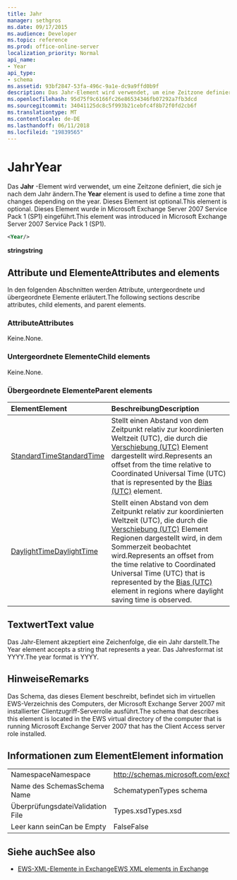 ```yaml
---
title: Jahr
manager: sethgros
ms.date: 09/17/2015
ms.audience: Developer
ms.topic: reference
ms.prod: office-online-server
localization_priority: Normal
api_name:
- Year
api_type:
- schema
ms.assetid: 93bf2847-53fa-496c-9a1e-dc9a9ffd0b9f
description: Das Jahr-Element wird verwendet, um eine Zeitzone definiert, die sich je nach dem Jahr ändern. Dieses Element ist optional. Dieses Element wurde in Microsoft Exchange Server 2007 Service Pack 1 (SP1) eingeführt.
ms.openlocfilehash: 95d75f9c6166fc26e86534346fb07292a7fb3dcd
ms.sourcegitcommit: 34041125dc8c5f993b21cebfc4f8b72f0fd2cb6f
ms.translationtype: MT
ms.contentlocale: de-DE
ms.lasthandoff: 06/11/2018
ms.locfileid: "19839565"
---
```

# <a name="year"></a><span data-ttu-id="be6bb-105">Jahr</span><span class="sxs-lookup"><span data-stu-id="be6bb-105">Year</span></span>

<span data-ttu-id="be6bb-106">Das **Jahr** -Element wird verwendet, um eine Zeitzone definiert, die sich je nach dem Jahr ändern.</span><span class="sxs-lookup"><span data-stu-id="be6bb-106">The **Year** element is used to define a time zone that changes depending on the year.</span></span> <span data-ttu-id="be6bb-107">Dieses Element ist optional.</span><span class="sxs-lookup"><span data-stu-id="be6bb-107">This element is optional.</span></span> <span data-ttu-id="be6bb-108">Dieses Element wurde in Microsoft Exchange Server 2007 Service Pack 1 (SP1) eingeführt.</span><span class="sxs-lookup"><span data-stu-id="be6bb-108">This element was introduced in Microsoft Exchange Server 2007 Service Pack 1 (SP1).</span></span> 
  
```xml
<Year/>
```

<span data-ttu-id="be6bb-109">**string**</span><span class="sxs-lookup"><span data-stu-id="be6bb-109">**string**</span></span>

## <a name="attributes-and-elements"></a><span data-ttu-id="be6bb-110">Attribute und Elemente</span><span class="sxs-lookup"><span data-stu-id="be6bb-110">Attributes and elements</span></span>

<span data-ttu-id="be6bb-111">In den folgenden Abschnitten werden Attribute, untergeordnete und übergeordnete Elemente erläutert.</span><span class="sxs-lookup"><span data-stu-id="be6bb-111">The following sections describe attributes, child elements, and parent elements.</span></span>
  
### <a name="attributes"></a><span data-ttu-id="be6bb-112">Attribute</span><span class="sxs-lookup"><span data-stu-id="be6bb-112">Attributes</span></span>

<span data-ttu-id="be6bb-113">Keine.</span><span class="sxs-lookup"><span data-stu-id="be6bb-113">None.</span></span>
  
### <a name="child-elements"></a><span data-ttu-id="be6bb-114">Untergeordnete Elemente</span><span class="sxs-lookup"><span data-stu-id="be6bb-114">Child elements</span></span>

<span data-ttu-id="be6bb-115">Keine.</span><span class="sxs-lookup"><span data-stu-id="be6bb-115">None.</span></span>
  
### <a name="parent-elements"></a><span data-ttu-id="be6bb-116">Übergeordnete Elemente</span><span class="sxs-lookup"><span data-stu-id="be6bb-116">Parent elements</span></span>

|<span data-ttu-id="be6bb-117">**Element**</span><span class="sxs-lookup"><span data-stu-id="be6bb-117">**Element**</span></span>|<span data-ttu-id="be6bb-118">**Beschreibung**</span><span class="sxs-lookup"><span data-stu-id="be6bb-118">**Description**</span></span>|
|:-----|:-----|
|[<span data-ttu-id="be6bb-119">StandardTime</span><span class="sxs-lookup"><span data-stu-id="be6bb-119">StandardTime</span></span>](standardtime.md) <br/> |<span data-ttu-id="be6bb-120">Stellt einen Abstand von dem Zeitpunkt relativ zur koordinierten Weltzeit (UTC), die durch die [Verschiebung (UTC)](bias-utc.md) Element dargestellt wird.</span><span class="sxs-lookup"><span data-stu-id="be6bb-120">Represents an offset from the time relative to Coordinated Universal Time (UTC) that is represented by the [Bias (UTC)](bias-utc.md) element.</span></span>  <br/> |
|[<span data-ttu-id="be6bb-121">DaylightTime</span><span class="sxs-lookup"><span data-stu-id="be6bb-121">DaylightTime</span></span>](daylighttime.md) <br/> |<span data-ttu-id="be6bb-122">Stellt einen Abstand von dem Zeitpunkt relativ zur koordinierten Weltzeit (UTC), die durch die [Verschiebung (UTC)](bias-utc.md) Element Regionen dargestellt wird, in dem Sommerzeit beobachtet wird.</span><span class="sxs-lookup"><span data-stu-id="be6bb-122">Represents an offset from the time relative to Coordinated Universal Time (UTC) that is represented by the [Bias (UTC)](bias-utc.md) element in regions where daylight saving time is observed.</span></span>  <br/> |
   
## <a name="text-value"></a><span data-ttu-id="be6bb-123">Textwert</span><span class="sxs-lookup"><span data-stu-id="be6bb-123">Text value</span></span>

<span data-ttu-id="be6bb-124">Das Jahr-Element akzeptiert eine Zeichenfolge, die ein Jahr darstellt.</span><span class="sxs-lookup"><span data-stu-id="be6bb-124">The Year element accepts a string that represents a year.</span></span> <span data-ttu-id="be6bb-125">Das Jahresformat ist YYYY.</span><span class="sxs-lookup"><span data-stu-id="be6bb-125">The year format is YYYY.</span></span>
  
## <a name="remarks"></a><span data-ttu-id="be6bb-126">Hinweise</span><span class="sxs-lookup"><span data-stu-id="be6bb-126">Remarks</span></span>

<span data-ttu-id="be6bb-127">Das Schema, das dieses Element beschreibt, befindet sich im virtuellen EWS-Verzeichnis des Computers, der Microsoft Exchange Server 2007 mit installierter Clientzugriff-Serverrolle ausführt.</span><span class="sxs-lookup"><span data-stu-id="be6bb-127">The schema that describes this element is located in the EWS virtual directory of the computer that is running Microsoft Exchange Server 2007 that has the Client Access server role installed.</span></span>
  
## <a name="element-information"></a><span data-ttu-id="be6bb-128">Informationen zum Element</span><span class="sxs-lookup"><span data-stu-id="be6bb-128">Element information</span></span>

|||
|:-----|:-----|
|<span data-ttu-id="be6bb-129">Namespace</span><span class="sxs-lookup"><span data-stu-id="be6bb-129">Namespace</span></span>  <br/> |http://schemas.microsoft.com/exchange/services/2006/types  <br/> |
|<span data-ttu-id="be6bb-130">Name des Schemas</span><span class="sxs-lookup"><span data-stu-id="be6bb-130">Schema Name</span></span>  <br/> |<span data-ttu-id="be6bb-131">Schematypen</span><span class="sxs-lookup"><span data-stu-id="be6bb-131">Types schema</span></span>  <br/> |
|<span data-ttu-id="be6bb-132">Überprüfungsdatei</span><span class="sxs-lookup"><span data-stu-id="be6bb-132">Validation File</span></span>  <br/> |<span data-ttu-id="be6bb-133">Types.xsd</span><span class="sxs-lookup"><span data-stu-id="be6bb-133">Types.xsd</span></span>  <br/> |
|<span data-ttu-id="be6bb-134">Leer kann sein</span><span class="sxs-lookup"><span data-stu-id="be6bb-134">Can be Empty</span></span>  <br/> |<span data-ttu-id="be6bb-135">False</span><span class="sxs-lookup"><span data-stu-id="be6bb-135">False</span></span>  <br/> |
   
## <a name="see-also"></a><span data-ttu-id="be6bb-136">Siehe auch</span><span class="sxs-lookup"><span data-stu-id="be6bb-136">See also</span></span>

- [<span data-ttu-id="be6bb-137">EWS-XML-Elemente in Exchange</span><span class="sxs-lookup"><span data-stu-id="be6bb-137">EWS XML elements in Exchange</span></span>](ews-xml-elements-in-exchange.md)

